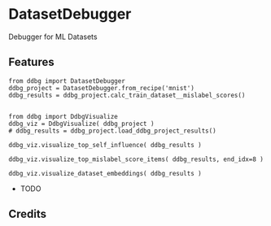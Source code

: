 # DatasetDebugger

Debugger for ML Datasets

## Features

```
from ddbg import DatasetDebugger
ddbg_project = DatasetDebugger.from_recipe('mnist')
ddbg_results = ddbg_project.calc_train_dataset__mislabel_scores()


from ddbg import DdbgVisualize
ddbg_viz = DdbgVisualize( ddbg_project )
# ddbg_results = ddbg_project.load_ddbg_project_results()

ddbg_viz.visualize_top_self_influence( ddbg_results )

ddbg_viz.visualize_top_mislabel_score_items( ddbg_results, end_idx=8 )

ddbg_viz.visualize_dataset_embeddings( ddbg_results )
```

- TODO

## Credits

